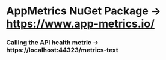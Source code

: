 # AppMetrics NuGet Package -> https://www.app-metrics.io/

### Calling the API health metric -> https://localhost:44323/metrics-text

